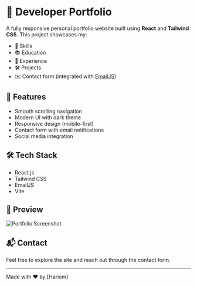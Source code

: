 # 💼 Developer Portfolio

A fully responsive personal portfolio website built using **React** and **Tailwind CSS**. This project showcases my:

- 🧠 Skills
- 📚 Education
- 💼 Experience
- 🛠 Projects
- ✉️ Contact form (integrated with [EmailJS](https://www.emailjs.com/))

## 🚀 Features

- Smooth scrolling navigation
- Modern UI with dark theme
- Responsive design (mobile-first)
- Contact form with email notifications
- Social media integration

## 🛠 Tech Stack

- React.js
- Tailwind CSS
- EmailJS
- Vite

## 📸 Preview

![Portfolio Screenshot](./Screenshot(183).png)

## 📬 Contact

Feel free to explore the site and reach out through the contact form.

---

Made with ❤️ by [Hariom]
